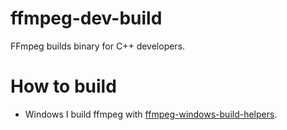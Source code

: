 # ffmpeg-dev-build
FFmpeg builds binary for C++ developers.

# How to build
- Windows
I build ffmpeg with [ffmpeg-windows-build-helpers](https://github.com/rdp/ffmpeg-windows-build-helpers).
